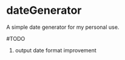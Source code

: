 # dateGenerator
A simple date generator for my personal use.

#TODO
1. output date format improvement
